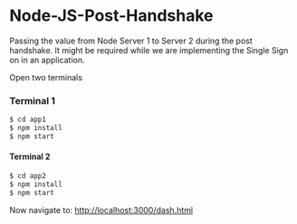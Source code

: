 # Node-JS-Post-Handshake

Passing the value from Node Server 1 to Server 2 during the post handshake. It might be required while we are implementing the Single Sign on in an application.


Open two terminals

### Terminal 1
```sh
$ cd app1
$ npm install
$ npm start
```

#### Terminal 2
```sh
$ cd app2
$ npm install
$ npm start
```

Now navigate to: [http://localhost:3000/dash.html](http://localhost:3000/dash.html)
